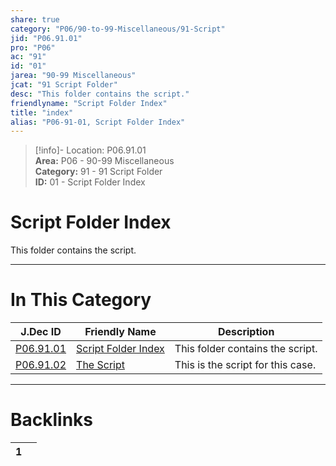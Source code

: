 ```yaml
---  
share: true  
category: "P06/90-to-99-Miscellaneous/91-Script"  
jid: "P06.91.01"  
pro: "P06"  
ac: "91"  
id: "01"  
jarea: "90-99 Miscellaneous"  
jcat: "91 Script Folder"  
desc: "This folder contains the script."  
friendlyname: "Script Folder Index"  
title: "index"  
alias: "P06-91-01, Script Folder Index"  
---  
```

>[!info]- Location: P06.91.01  
>**Area:** P06 - 90-99 Miscellaneous  
>**Category:** 91 - 91 Script Folder  
>**ID:** 01 - Script Folder Index  
  
# Script Folder Index  
  
This folder contains the script.  
   
  
  
---  
# In This Category  
  
| J.Dec ID                                                                                          | Friendly Name                                                                                       | Description                       |  
| ------------------------------------------------------------------------------------------------- | --------------------------------------------------------------------------------------------------- | --------------------------------- |  
| [P06.91.01](index.md#)         | [Script Folder Index](index.md#) | This folder contains the script.  |  
| [P06.91.02](./92-The-Script.md#) | [The Script](./92-The-Script.md#)  | This is the script for this case. |  
  
  
---  
# Backlinks  
<div><table class="dataview table-view-table"><thead class="table-view-thead"><tr class="table-view-tr-header"><th class="table-view-th"><span></span><span class="dataview small-text">1</span></th><th class="table-view-th"><span></span></th></tr></thead><tbody class="table-view-tbody"></tbody></table></div>